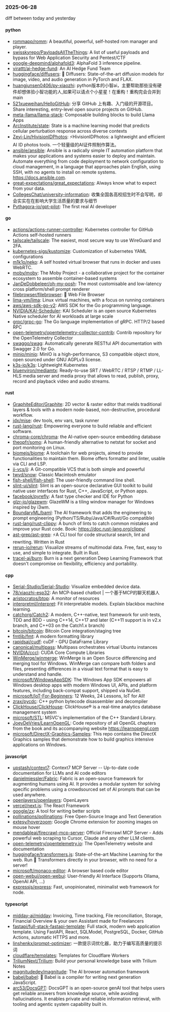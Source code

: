 ### 2025-06-28
diff between today and yesterday

#### python
* [rommapp/romm](https://github.com/rommapp/romm): A beautiful, powerful, self-hosted rom manager and player.
* [swisskyrepo/PayloadsAllTheThings](https://github.com/swisskyrepo/PayloadsAllTheThings): A list of useful payloads and bypass for Web Application Security and Pentest/CTF
* [google-deepmind/alphafold3](https://github.com/google-deepmind/alphafold3): AlphaFold 3 inference pipeline.
* [virattt/ai-hedge-fund](https://github.com/virattt/ai-hedge-fund): An AI Hedge Fund Team
* [huggingface/diffusers](https://github.com/huggingface/diffusers): 🤗 Diffusers: State-of-the-art diffusion models for image, video, and audio generation in PyTorch and FLAX.
* [huangjunsen0406/py-xiaozhi](https://github.com/huangjunsen0406/py-xiaozhi): python版本的小智ai，主要帮助那些没有硬件却想体验小智功能的人,如果可以请点个小星星！在重构！重构完会合并到main
* [521xueweihan/HelloGitHub](https://github.com/521xueweihan/HelloGitHub): 分享 GitHub 上有趣、入门级的开源项目。Share interesting, entry-level open source projects on GitHub.
* [meta-llama/llama-stack](https://github.com/meta-llama/llama-stack): Composable building blocks to build Llama Apps
* [ArcInstitute/state](https://github.com/ArcInstitute/state): State is a machine learning model that predicts cellular perturbation response across diverse contexts
* [Zeyi-Lin/HivisionIDPhotos](https://github.com/Zeyi-Lin/HivisionIDPhotos): ⚡️HivisionIDPhotos: a lightweight and efficient AI ID photos tools. 一个轻量级的AI证件照制作算法。
* [ansible/ansible](https://github.com/ansible/ansible): Ansible is a radically simple IT automation platform that makes your applications and systems easier to deploy and maintain. Automate everything from code deployment to network configuration to cloud management, in a language that approaches plain English, using SSH, with no agents to install on remote systems. https://docs.ansible.com.
* [great-expectations/great_expectations](https://github.com/great-expectations/great_expectations): Always know what to expect from your data.
* [CollegesChat/university-information](https://github.com/CollegesChat/university-information): 收集全国各高校招生时不会写明，却会实实在在影响大学生活质量的要求与细节
* [Pythagora-io/gpt-pilot](https://github.com/Pythagora-io/gpt-pilot): The first real AI developer

#### go
* [actions/actions-runner-controller](https://github.com/actions/actions-runner-controller): Kubernetes controller for GitHub Actions self-hosted runners
* [tailscale/tailscale](https://github.com/tailscale/tailscale): The easiest, most secure way to use WireGuard and 2FA.
* [kubernetes-sigs/kustomize](https://github.com/kubernetes-sigs/kustomize): Customization of kubernetes YAML configurations
* [m1k1o/neko](https://github.com/m1k1o/neko): A self hosted virtual browser that runs in docker and uses WebRTC.
* [moby/moby](https://github.com/moby/moby): The Moby Project - a collaborative project for the container ecosystem to assemble container-based systems
* [JanDeDobbeleer/oh-my-posh](https://github.com/JanDeDobbeleer/oh-my-posh): The most customisable and low-latency cross platform/shell prompt renderer
* [filebrowser/filebrowser](https://github.com/filebrowser/filebrowser): 📂 Web File Browser
* [lima-vm/lima](https://github.com/lima-vm/lima): Linux virtual machines, with a focus on running containers
* [aws/aws-sdk-go-v2](https://github.com/aws/aws-sdk-go-v2): AWS SDK for the Go programming language.
* [NVIDIA/KAI-Scheduler](https://github.com/NVIDIA/KAI-Scheduler): KAI Scheduler is an open source Kubernetes Native scheduler for AI workloads at large scale
* [grpc/grpc-go](https://github.com/grpc/grpc-go): The Go language implementation of gRPC. HTTP/2 based RPC
* [open-telemetry/opentelemetry-collector-contrib](https://github.com/open-telemetry/opentelemetry-collector-contrib): Contrib repository for the OpenTelemetry Collector
* [swaggo/swag](https://github.com/swaggo/swag): Automatically generate RESTful API documentation with Swagger 2.0 for Go.
* [minio/minio](https://github.com/minio/minio): MinIO is a high-performance, S3 compatible object store, open sourced under GNU AGPLv3 license.
* [k3s-io/k3s](https://github.com/k3s-io/k3s): Lightweight Kubernetes
* [bluenviron/mediamtx](https://github.com/bluenviron/mediamtx): Ready-to-use SRT / WebRTC / RTSP / RTMP / LL-HLS media server and media proxy that allows to read, publish, proxy, record and playback video and audio streams.

#### rust
* [GraphiteEditor/Graphite](https://github.com/GraphiteEditor/Graphite): 2D vector & raster editor that melds traditional layers & tools with a modern node-based, non-destructive, procedural workflow.
* [jdx/mise](https://github.com/jdx/mise): dev tools, env vars, task runner
* [rust-lang/rust](https://github.com/rust-lang/rust): Empowering everyone to build reliable and efficient software.
* [chroma-core/chroma](https://github.com/chroma-core/chroma): the AI-native open-source embedding database
* [theopfr/somo](https://github.com/theopfr/somo): A human-friendly alternative to netstat for socket and port monitoring on Linux.
* [biomejs/biome](https://github.com/biomejs/biome): A toolchain for web projects, aimed to provide functionalities to maintain them. Biome offers formatter and linter, usable via CLI and LSP.
* [jj-vcs/jj](https://github.com/jj-vcs/jj): A Git-compatible VCS that is both simple and powerful
* [twvd/snow](https://github.com/twvd/snow): Classic Macintosh emulator
* [fish-shell/fish-shell](https://github.com/fish-shell/fish-shell): The user-friendly command line shell.
* [slint-ui/slint](https://github.com/slint-ui/slint): Slint is an open-source declarative GUI toolkit to build native user interfaces for Rust, C++, JavaScript, or Python apps.
* [facebook/pyrefly](https://github.com/facebook/pyrefly): A fast type checker and IDE for Python
* [glzr-io/glazewm](https://github.com/glzr-io/glazewm): GlazeWM is a tiling window manager for Windows inspired by i3wm.
* [BoundaryML/baml](https://github.com/BoundaryML/baml): The AI framework that adds the engineering to prompt engineering (Python/TS/Ruby/Java/C#/Rust/Go compatible)
* [rust-lang/rust-clippy](https://github.com/rust-lang/rust-clippy): A bunch of lints to catch common mistakes and improve your Rust code. Book: https://doc.rust-lang.org/clippy/
* [ast-grep/ast-grep](https://github.com/ast-grep/ast-grep): ⚡A CLI tool for code structural search, lint and rewriting. Written in Rust
* [rerun-io/rerun](https://github.com/rerun-io/rerun): Visualize streams of multimodal data. Free, fast, easy to use, and simple to integrate. Built in Rust.
* [tracel-ai/burn](https://github.com/tracel-ai/burn): Burn is a next generation Deep Learning Framework that doesn't compromise on flexibility, efficiency and portability.

#### cpp
* [Serial-Studio/Serial-Studio](https://github.com/Serial-Studio/Serial-Studio): Visualize embedded device data.
* [78/xiaozhi-esp32](https://github.com/78/xiaozhi-esp32): An MCP-based chatbot | 一个基于MCP的聊天机器人
* [aristocratos/btop](https://github.com/aristocratos/btop): A monitor of resources
* [interpretml/interpret](https://github.com/interpretml/interpret): Fit interpretable models. Explain blackbox machine learning.
* [catchorg/Catch2](https://github.com/catchorg/Catch2): A modern, C++-native, test framework for unit-tests, TDD and BDD - using C++14, C++17 and later (C++11 support is in v2.x branch, and C++03 on the Catch1.x branch)
* [bitcoin/bitcoin](https://github.com/bitcoin/bitcoin): Bitcoin Core integration/staging tree
* [fmtlib/fmt](https://github.com/fmtlib/fmt): A modern formatting library
* [rapidsai/cudf](https://github.com/rapidsai/cudf): cuDF - GPU DataFrame Library
* [canonical/multipass](https://github.com/canonical/multipass): Multipass orchestrates virtual Ubuntu instances
* [NVIDIA/cccl](https://github.com/NVIDIA/cccl): CUDA Core Compute Libraries
* [WinMerge/winmerge](https://github.com/WinMerge/winmerge): WinMerge is an Open Source differencing and merging tool for Windows. WinMerge can compare both folders and files, presenting differences in a visual text format that is easy to understand and handle.
* [microsoft/WindowsAppSDK](https://github.com/microsoft/WindowsAppSDK): The Windows App SDK empowers all Windows desktop apps with modern Windows UI, APIs, and platform features, including back-compat support, shipped via NuGet.
* [microsoft/IoT-For-Beginners](https://github.com/microsoft/IoT-For-Beginners): 12 Weeks, 24 Lessons, IoT for All!
* [zrax/pycdc](https://github.com/zrax/pycdc): C++ python bytecode disassembler and decompiler
* [ClickHouse/ClickHouse](https://github.com/ClickHouse/ClickHouse): ClickHouse® is a real-time analytics database management system
* [microsoft/STL](https://github.com/microsoft/STL): MSVC's implementation of the C++ Standard Library.
* [JoeyDeVries/LearnOpenGL](https://github.com/JoeyDeVries/LearnOpenGL): Code repository of all OpenGL chapters from the book and its accompanying website https://learnopengl.com
* [microsoft/DirectX-Graphics-Samples](https://github.com/microsoft/DirectX-Graphics-Samples): This repo contains the DirectX Graphics samples that demonstrate how to build graphics intensive applications on Windows.

#### javascript
* [upstash/context7](https://github.com/upstash/context7): Context7 MCP Server -- Up-to-date code documentation for LLMs and AI code editors
* [danielmiessler/Fabric](https://github.com/danielmiessler/Fabric): Fabric is an open-source framework for augmenting humans using AI. It provides a modular system for solving specific problems using a crowdsourced set of AI prompts that can be used anywhere.
* [openlayers/openlayers](https://github.com/openlayers/openlayers): OpenLayers
* [vercel/next.js](https://github.com/vercel/next.js): The React Framework
* [google/zx](https://github.com/google/zx): A tool for writing better scripts
* [pollinations/pollinations](https://github.com/pollinations/pollinations): Free Open-Source Image and Text Generation
* [extesy/hoverzoom](https://github.com/extesy/hoverzoom): Google Chrome extension for zooming images on mouse hover
* [mendableai/firecrawl-mcp-server](https://github.com/mendableai/firecrawl-mcp-server): Official Firecrawl MCP Server - Adds powerful web scraping to Cursor, Claude and any other LLM clients.
* [open-telemetry/opentelemetry.io](https://github.com/open-telemetry/opentelemetry.io): The OpenTelemetry website and documentation
* [huggingface/transformers.js](https://github.com/huggingface/transformers.js): State-of-the-art Machine Learning for the web. Run 🤗 Transformers directly in your browser, with no need for a server!
* [microsoft/monaco-editor](https://github.com/microsoft/monaco-editor): A browser based code editor
* [open-webui/open-webui](https://github.com/open-webui/open-webui): User-friendly AI Interface (Supports Ollama, OpenAI API, ...)
* [expressjs/express](https://github.com/expressjs/express): Fast, unopinionated, minimalist web framework for node.

#### typescript
* [midday-ai/midday](https://github.com/midday-ai/midday): Invoicing, Time tracking, File reconciliation, Storage, Financial Overview & your own Assistant made for Freelancers
* [fastapi/full-stack-fastapi-template](https://github.com/fastapi/full-stack-fastapi-template): Full stack, modern web application template. Using FastAPI, React, SQLModel, PostgreSQL, Docker, GitHub Actions, automatic HTTPS and more.
* [linshenkx/prompt-optimizer](https://github.com/linshenkx/prompt-optimizer): 一款提示词优化器，助力于编写高质量的提示词
* [cloudflare/templates](https://github.com/cloudflare/templates): Templates for Cloudflare Workers
* [TriliumNext/Trilium](https://github.com/TriliumNext/Trilium): Build your personal knowledge base with Trilium Notes
* [magnitudedev/magnitude](https://github.com/magnitudedev/magnitude): The AI browser automation framework
* [babel/babel](https://github.com/babel/babel): 🐠 Babel is a compiler for writing next generation JavaScript.
* [arc53/DocsGPT](https://github.com/arc53/DocsGPT): DocsGPT is an open-source genAI tool that helps users get reliable answers from knowledge source, while avoiding hallucinations. It enables private and reliable information retrieval, with tooling and agentic system capability built in.
